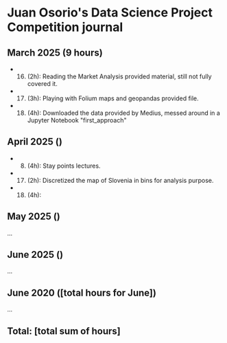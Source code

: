 # Juan Osorio's Data Science Project Competition journal

## March 2025 (9 hours)
* 16. (2h): Reading the Market Analysis provided material, still not fully covered it.
* 17. (3h): Playing with Folium maps and geopandas provided file.
* 18. (4h): Downloaded the data provided by Medius, messed around in a Jupyter Notebook "first_approach"

## April 2025 ()
* 8. (4h): Stay points lectures.
* 17. (2h): Discretized the map of Slovenia in bins for analysis purpose. 
* 18. (4h): 
## May 2025 ()

...

## June 2025 ()

...

## June 2020 ([total hours for June])

...

## Total: [total sum of hours]
